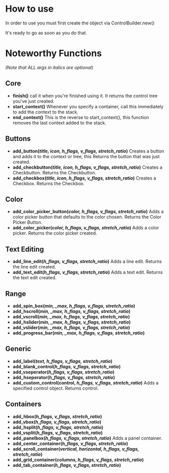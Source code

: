 # How to use
In order to use you must first create the object via ControlBuilder.new()

It's ready to go as soon as you do that.

# Noteworthy Functions
*(Note that ALL args in italics are optional)*

## Core
- **finish()** call it when you're finished using it. It returns the control tree you've just created.
- **start_context()** Whenever you specify a container, call this immediately to add the context to the stack.
- **end_context()** This is the reverse to start_context(), this function removes the last context added to the stack.

## Buttons
- **add_button(*title, icon, h_flags, v_flags, stretch_ratio*)** Creates a button and adds it to the context or tree, this Returns the button that was just created.
- **add_checkbutton(*title, icon, h_flags, v_flags, stretch_ratio*)** Creates a Checkbutton. Returns the Checkbutton.
- **add_checkbox(*title, icon, h_flags, v_flags, stretch_ratio*)** Creates a Checkbox. Returns the Checkbox.

## Color
- **add_color_picker_button(*color, h_flags, v_flags, stretch_ratio*)** Adds a color picker button that defaults to the color chosen. Returns the Color Picker Button.
- **add_color_picker(*color, h_flags, v_flags, stretch_ratio*)** Adds a color picker. Returns the color picker created.

## Text Editing
- **add_line_edit(*h_flags, v_flags, stretch_ratio*)** Adds a line edit. Returns the line edit created.
- **add_text_edit(*h_flags, v_flags, stretch_ratio*)** Adds a text edit. Returns the text edit created.

## Range
- **add_spin_box(*min, _max, h_flags, v_flags, stretch_ratio*)**
- **add_hscroll(*min, _max, h_flags, v_flags, stretch_ratio*)**
- **add_vscroll(*min, _max, h_flags, v_flags, stretch_ratio*)**
- **add_hslider(*min, _max, h_flags, v_flags, stretch_ratio*)**
- **add_vslider(*min, _max, h_flags, v_flags, stretch_ratio*)**
- **add_progress_bar(*min, _max, h_flags, v_flags, stretch_ratio*)**

## Generic
- **add_label(*text, h_flags, v_flags, stretch_ratio*)**
- **add_blank_control(*h_flags, v_flags, stretch_ratio*)**
- **add_vseperator(*h_flags, v_flags, stretch_ratio*)**
- **add_hseperator(*h_flags, v_flags, stretch_ratio*)**
- **add_custom_control(control, *h_flags, v_flags, stretch_ratio*)** Adds a specified control object. Returns control.

## Containers
- **add_hbox(*h_flags, v_flags, stretch_ratio*)**
- **add_vbox(*h_flags, v_flags, stretch_ratio*)**
- **add_hsplit(*h_flags, v_flags, stretch_ratio*)**
- **add_vsplit(*h_flags, v_flags, stretch_ratio*)**
- **add_panelbox(*h_flags, v_flags, stretch_ratio*)** Adds a panel container.
- **add_center_container(*h_flags, v_flags, stretch_ratio*)**
- **add_scroll_container(*vertical, horizontal, h_flags, v_flags, stretch_ratio*)**
- **add_grid_container(*columns, h_flags, v_flags, stretch_ratio*)**
- **add_tab_container(*h_flags, v_flags, stretch_ratio*)**
